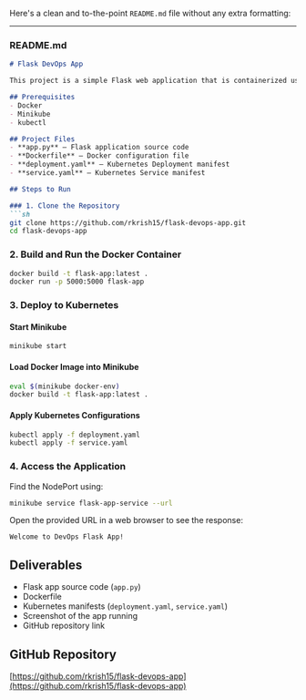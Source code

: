 Here's a clean and to-the-point `README.md` file without any extra formatting:  

---

### **README.md**  

```md
# Flask DevOps App  

This project is a simple Flask web application that is containerized using Docker and deployed on Kubernetes.  

## Prerequisites  
- Docker  
- Minikube  
- kubectl  

## Project Files  
- **app.py** – Flask application source code  
- **Dockerfile** – Docker configuration file  
- **deployment.yaml** – Kubernetes Deployment manifest  
- **service.yaml** – Kubernetes Service manifest  

## Steps to Run  

### 1. Clone the Repository  
```sh
git clone https://github.com/rkrish15/flask-devops-app.git
cd flask-devops-app
```

### 2. Build and Run the Docker Container  
```sh
docker build -t flask-app:latest .
docker run -p 5000:5000 flask-app
```

### 3. Deploy to Kubernetes  

#### Start Minikube  
```sh
minikube start
```

#### Load Docker Image into Minikube  
```sh
eval $(minikube docker-env)
docker build -t flask-app:latest .
```

#### Apply Kubernetes Configurations  
```sh
kubectl apply -f deployment.yaml
kubectl apply -f service.yaml
```

### 4. Access the Application  
Find the NodePort using:  
```sh
minikube service flask-app-service --url
```
Open the provided URL in a web browser to see the response:  
```
Welcome to DevOps Flask App!
```

## Deliverables  
- Flask app source code (`app.py`)  
- Dockerfile  
- Kubernetes manifests (`deployment.yaml`, `service.yaml`)  
- Screenshot of the app running  
- GitHub repository link  

## GitHub Repository  
[https://github.com/rkrish15/flask-devops-app](https://github.com/rkrish15/flask-devops-app)  
